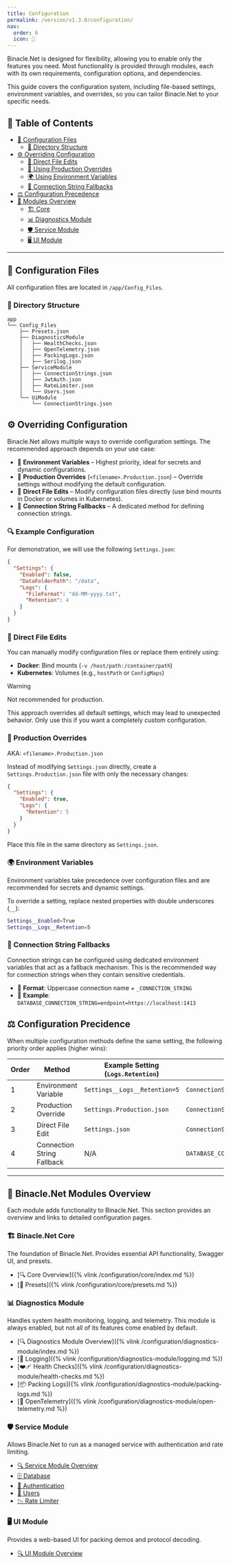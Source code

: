 ```yaml
---
title: Configuration
permalink: /version/v1.3.0/configuration/
nav:
  order: 6
  icon: 🔧
---
```


Binacle.Net is designed for flexibility, allowing you to enable only the features you need. Most functionality is provided through modules, each with its own requirements, configuration options, and dependencies.

This guide covers the configuration system, including file-based settings, environment variables, and overrides, so you can tailor Binacle.Net to your specific needs.

## 📖 Table of Contents
- [📂 Configuration Files](#-configuration-files)
    - [📑 Directory Structure](#-directory-structure)
- [⚙️ Overriding Configuration](#%EF%B8%8F-overriding-configuration)
    - [📄 Direct File Edits](#-direct-file-edits)
    - [📝 Using Production Overrides](#-production-overrides)
    - [🌍 Using Environment Variables](#-environment-variables)
    - [🔄 Connection String Fallbacks](#-connection-string-fallbacks)
- [⚖️ Configuration Precedence](#%EF%B8%8F-configuration-precidence)
- [🔧 Modules Overview](#-binaclenet-modules-overview)
    - [🏗️ Core](#%EF%B8%8F-binaclenet-core)
    - [📊 Diagnostics Module](#-diagnostics-module)
    - [🛡️ Service Module](#%EF%B8%8F-service-module)
    - [🖥️ UI Module](#%EF%B8%8F-ui-module)

---

## 📂 Configuration Files
All configuration files are located in `/app/Config_Files`.

### 📑 Directory Structure
```text
app
└── Config_Files
    ├── Presets.json
    ├── DiagnosticsModule
    │   ├── HealthChecks.json
    │   ├── OpenTelemetry.json
    │   ├── PackingLogs.json
    │   ├── Serilog.json
    ├── ServiceModule
    │   ├── ConnectionStrings.json
    │   ├── JwtAuth.json
    │   ├── RateLimiter.json
    │   └── Users.json
    └── UiModule
        └── ConnectionStrings.json
```

## ⚙️ Overriding Configuration
Binacle.Net allows multiple ways to override configuration settings. The recommended approach depends on your use case:
- 🔹 **Environment Variables** – Highest priority, ideal for secrets and dynamic configurations.
- 📝 **Production Overrides** (`<filename>.Production.json`) – Override settings without modifying the default configuration.
- 📄 **Direct File Edits** – Modify configuration files directly (use bind mounts in Docker or volumes in Kubernetes).
- 🔄 **Connection String Fallbacks** – A dedicated method for defining connection strings.

### 🔍 Example Configuration
For demonstration, we will use the following `Settings.json`:
```json
{
  "Settings": {
    "Enabled": false,
    "DataFolderPath": "/data",
    "Logs": {
      "FileFormat": "dd-MM-yyyy.txt",
      "Retention": 4
    }
  }
}
```

### 📄 Direct File Edits
You can manually modify configuration files or replace them entirely using:

- **Docker**: Bind mounts (`-v /host/path:/container/path`)
- **Kubernetes**: Volumes (e.g., `hostPath` or `ConfigMaps`)

> [!Warning]
> Not recommended for production.
>
> This approach overrides all default settings, which may lead to unexpected behavior.
> Only use this if you want a completely custom configuration.

### 📝 Production Overrides
AKA: `<filename>.Production.json`

Instead of modifying `Settings.json` directly, create a `Settings.Production.json` file with only the necessary changes:
```json
{
  "Settings": {
    "Enabled": true,
    "Logs": {
      "Retention": 5
    }
  }
}
```
Place this file in the same directory as `Settings.json`.

### 🌍 Environment Variables
Environment variables take precedence over configuration files and are recommended for secrets and dynamic settings.

To override a setting, replace nested properties with double underscores (`__`):

```bash
Settings__Enabled=True
Settings__Logs__Retention=5
```

### 🔄 Connection String Fallbacks
Connection strings can be configured using dedicated environment variables that act as a fallback mechanism. This is the recommended way for connection strings when they contain sensitive credentials.

- 🔹 **Format**: Uppercase connection name + `_CONNECTION_STRING`
- 🔹 **Example**: `DATABASE_CONNECTION_STRING=endpoint=https://localhost:1413`


## ⚖️ Configuration Precidence
When multiple configuration methods define the same setting, the following priority order applies (higher wins):

| Order | Method                     | Example Setting <br> (`Logs.Retention`) | Example Connection String <br> (`ConnectionStrings.Database`) |
|-------|----------------------------|-----------------------------------------|---------------------------------------------------------------|
| 1     | Environment Variable       | `Settings__Logs__Retention=5`           | `ConnectionStrings__Database=endpoint=https://localhost:1413` |
| 2     | Production Override        | `Settings.Production.json`              | `ConnectionStrings.Production.json`                           |
| 3     | Direct File Edit           | `Settings.json`                         | `ConnectionStrings.json`                                      |
| 4     | Connection String Fallback | N/A                                     | `DATABASE_CONNECTION_STRING=endpoint=https://localhost:1413`  |
---

## 🔧 Binacle.Net Modules Overview
Each module adds functionality to Binacle.Net. This section provides an overview and links to detailed configuration pages.

### 🏗️ Binacle.Net Core
The foundation of Binacle.Net. Provides essential API functionality, Swagger UI, and presets.
- [🔍 Core Overview]({% vlink /configuration/core/index.md %})
- [📖 Presets]({% vlink /configuration/core/presets.md %})


### 📊 Diagnostics Module
Handles system health monitoring, logging, and telemetry. This module is always enabled, but not all of its features come enabled by default.
- [🔍 Diagnostics Module Overview]({% vlink /configuration/diagnostics-module/index.md %})
- [📜 Logging]({% vlink /configuration/diagnostics-module/logging.md %})
- [❤️‍🩹 Health Checks]({% vlink /configuration/diagnostics-module/health-checks.md %})
- [📦 Packing Logs]({% vlink /configuration/diagnostics-module/packing-logs.md %})
- [📡 OpenTelemetry]({% vlink /configuration/diagnostics-module/open-telemetry.md %})

### 🛡️ Service Module
Allows Binacle.Net to run as a managed service with authentication and rate limiting.
- [🔍 Service Module Overview](./service-module/)
- [🗄️ Database](./service-module/database/)
- [🔐 Authentication](./service-module/authentication/)
- [👥 Users](./service-module/users/)
- [📉 Rate Limiter](./service-module/rate-limiter/)

### 🖥️ UI Module
Provides a web-based UI for packing demos and protocol decoding.
- [🔍 UI Module Overview](./ui-module/)